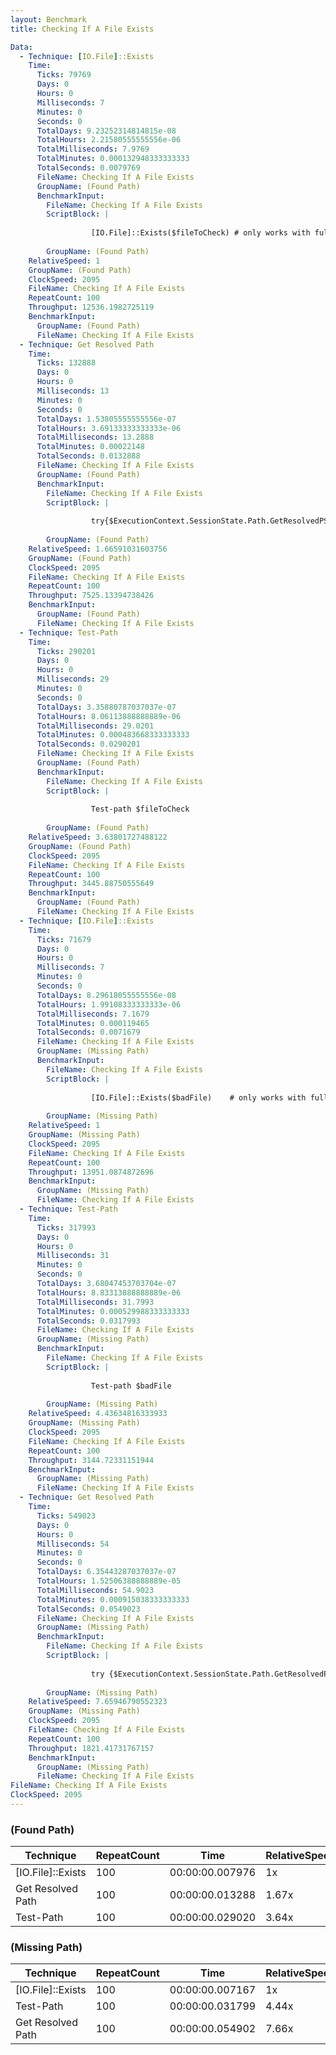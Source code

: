 ```yaml
---
layout: Benchmark
title: Checking If A File Exists

Data: 
  - Technique: [IO.File]::Exists
    Time: 
      Ticks: 79769
      Days: 0
      Hours: 0
      Milliseconds: 7
      Minutes: 0
      Seconds: 0
      TotalDays: 9.23252314814815e-08
      TotalHours: 2.21580555555556e-06
      TotalMilliseconds: 7.9769
      TotalMinutes: 0.000132948333333333
      TotalSeconds: 0.0079769
      FileName: Checking If A File Exists
      GroupName: (Found Path)
      BenchmarkInput: 
        FileName: Checking If A File Exists
        ScriptBlock: |
          
                  [IO.File]::Exists($fileToCheck) # only works with full paths
              
        GroupName: (Found Path)
    RelativeSpeed: 1
    GroupName: (Found Path)
    ClockSpeed: 2095
    FileName: Checking If A File Exists
    RepeatCount: 100
    Throughput: 12536.1982725119
    BenchmarkInput: 
      GroupName: (Found Path)
      FileName: Checking If A File Exists
  - Technique: Get Resolved Path
    Time: 
      Ticks: 132888
      Days: 0
      Hours: 0
      Milliseconds: 13
      Minutes: 0
      Seconds: 0
      TotalDays: 1.53805555555556e-07
      TotalHours: 3.69133333333333e-06
      TotalMilliseconds: 13.2888
      TotalMinutes: 0.00022148
      TotalSeconds: 0.0132888
      FileName: Checking If A File Exists
      GroupName: (Found Path)
      BenchmarkInput: 
        FileName: Checking If A File Exists
        ScriptBlock: |
          
                  try{$ExecutionContext.SessionState.Path.GetResolvedPSPathFromPSPath($fileToCheck)} catch {}
              
        GroupName: (Found Path)
    RelativeSpeed: 1.66591031603756
    GroupName: (Found Path)
    ClockSpeed: 2095
    FileName: Checking If A File Exists
    RepeatCount: 100
    Throughput: 7525.13394738426
    BenchmarkInput: 
      GroupName: (Found Path)
      FileName: Checking If A File Exists
  - Technique: Test-Path
    Time: 
      Ticks: 290201
      Days: 0
      Hours: 0
      Milliseconds: 29
      Minutes: 0
      Seconds: 0
      TotalDays: 3.35880787037037e-07
      TotalHours: 8.06113888888889e-06
      TotalMilliseconds: 29.0201
      TotalMinutes: 0.000483668333333333
      TotalSeconds: 0.0290201
      FileName: Checking If A File Exists
      GroupName: (Found Path)
      BenchmarkInput: 
        FileName: Checking If A File Exists
        ScriptBlock: |
          
                  Test-path $fileToCheck
              
        GroupName: (Found Path)
    RelativeSpeed: 3.63801727488122
    GroupName: (Found Path)
    ClockSpeed: 2095
    FileName: Checking If A File Exists
    RepeatCount: 100
    Throughput: 3445.88750555649
    BenchmarkInput: 
      GroupName: (Found Path)
      FileName: Checking If A File Exists
  - Technique: [IO.File]::Exists
    Time: 
      Ticks: 71679
      Days: 0
      Hours: 0
      Milliseconds: 7
      Minutes: 0
      Seconds: 0
      TotalDays: 8.29618055555556e-08
      TotalHours: 1.99108333333333e-06
      TotalMilliseconds: 7.1679
      TotalMinutes: 0.000119465
      TotalSeconds: 0.0071679
      FileName: Checking If A File Exists
      GroupName: (Missing Path)
      BenchmarkInput: 
        FileName: Checking If A File Exists
        ScriptBlock: |
          
                  [IO.File]::Exists($badFile)    # only works with full paths
              
        GroupName: (Missing Path)
    RelativeSpeed: 1
    GroupName: (Missing Path)
    ClockSpeed: 2095
    FileName: Checking If A File Exists
    RepeatCount: 100
    Throughput: 13951.0874872696
    BenchmarkInput: 
      GroupName: (Missing Path)
      FileName: Checking If A File Exists
  - Technique: Test-Path
    Time: 
      Ticks: 317993
      Days: 0
      Hours: 0
      Milliseconds: 31
      Minutes: 0
      Seconds: 0
      TotalDays: 3.68047453703704e-07
      TotalHours: 8.83313888888889e-06
      TotalMilliseconds: 31.7993
      TotalMinutes: 0.000529988333333333
      TotalSeconds: 0.0317993
      FileName: Checking If A File Exists
      GroupName: (Missing Path)
      BenchmarkInput: 
        FileName: Checking If A File Exists
        ScriptBlock: |
          
                  Test-path $badFile
              
        GroupName: (Missing Path)
    RelativeSpeed: 4.43634816333933
    GroupName: (Missing Path)
    ClockSpeed: 2095
    FileName: Checking If A File Exists
    RepeatCount: 100
    Throughput: 3144.72331151944
    BenchmarkInput: 
      GroupName: (Missing Path)
      FileName: Checking If A File Exists
  - Technique: Get Resolved Path
    Time: 
      Ticks: 549023
      Days: 0
      Hours: 0
      Milliseconds: 54
      Minutes: 0
      Seconds: 0
      TotalDays: 6.35443287037037e-07
      TotalHours: 1.52506388888889e-05
      TotalMilliseconds: 54.9023
      TotalMinutes: 0.000915038333333333
      TotalSeconds: 0.0549023
      FileName: Checking If A File Exists
      GroupName: (Missing Path)
      BenchmarkInput: 
        FileName: Checking If A File Exists
        ScriptBlock: |
          
                  try {$ExecutionContext.SessionState.Path.GetResolvedPSPathFromPSPath($badFile)} catch {}
              
        GroupName: (Missing Path)
    RelativeSpeed: 7.65946790552323
    GroupName: (Missing Path)
    ClockSpeed: 2095
    FileName: Checking If A File Exists
    RepeatCount: 100
    Throughput: 1821.41731767157
    BenchmarkInput: 
      GroupName: (Missing Path)
      FileName: Checking If A File Exists
FileName: Checking If A File Exists
ClockSpeed: 2095
---
```



### (Found Path)


|Technique        |RepeatCount|Time           |RelativeSpeed|Throughput|
|-----------------|-----------|---------------|-------------|----------|
|[IO.File]::Exists|100        |00:00:00.007976|1x           |12536.2/s |
|Get Resolved Path|100        |00:00:00.013288|1.67x        |7525.13/s |
|Test-Path        |100        |00:00:00.029020|3.64x        |3445.89/s |


### (Missing Path)


|Technique        |RepeatCount|Time           |RelativeSpeed|Throughput|
|-----------------|-----------|---------------|-------------|----------|
|[IO.File]::Exists|100        |00:00:00.007167|1x           |13951.09/s|
|Test-Path        |100        |00:00:00.031799|4.44x        |3144.72/s |
|Get Resolved Path|100        |00:00:00.054902|7.66x        |1821.42/s |

